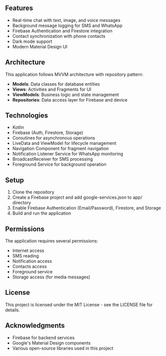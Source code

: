 
## Features

- Real-time chat with text, image, and voice messages
- Background message logging for SMS and WhatsApp
- Firebase Authentication and Firestore integration
- Contact synchronization with phone contacts
- Dark mode support
- Modern Material Design UI

## Architecture

This application follows MVVM architecture with repository pattern:

- **Models**: Data classes for database entities
- **Views**: Activities and Fragments for UI
- **ViewModels**: Business logic and state management
- **Repositories**: Data access layer for Firebase and device

## Technologies

- Kotlin
- Firebase (Auth, Firestore, Storage)
- Coroutines for asynchronous operations
- LiveData and ViewModel for lifecycle management
- Navigation Component for fragment navigation
- Notification Listener Service for WhatsApp monitoring
- BroadcastReceiver for SMS processing
- Foreground Service for background operation

## Setup

1. Clone the repository
2. Create a Firebase project and add google-services.json to app/ directory
3. Enable Firebase Authentication (Email/Password), Firestore, and Storage
4. Build and run the application

## Permissions

The application requires several permissions:
- Internet access
- SMS reading
- Notification access
- Contacts access
- Foreground service
- Storage access (for media messages)

## License

This project is licensed under the MIT License - see the LICENSE file for details.

## Acknowledgments

- Firebase for backend services
- Google's Material Design components
- Various open-source libraries used in this project
